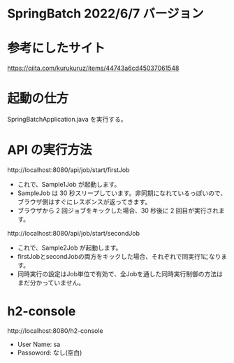 # SpringBatch 2022/6/7 バージョン

# 参考にしたサイト

https://qiita.com/kurukuruz/items/44743a6cd45037061548

# 起動の仕方

SpringBatchApplication.java を実行する。

# API の実行方法

http://localhost:8080/api/job/start/firstJob

- これで、Sample1Job が起動します。
- SampleJob は 30 秒スリープしています。非同期になれているっぽいので、ブラウザ側はすぐにレスポンスが返ってきます。
- ブラウザから 2 回ジョブをキックした場合、30 秒後に 2 回目が実行されます。

http://localhost:8080/api/job/start/secondJob

- これで、Sample2Job が起動します。
- firstJobとsecondJobの両方をキックした場合、それぞれで同実行1になります。
- 同時実行の設定はJob単位で有効で、全Jobを通した同時実行制御の方法はまだ分かっていません。

# h2-console

http://localhost:8080/h2-console

- User Name: sa
- Passoword: なし(空白)
